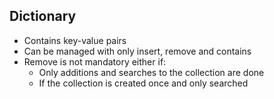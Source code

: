 ## Dictionary

- Contains key-value pairs
- Can be managed with only insert, remove and contains
- Remove is not mandatory either if:
  - Only additions and searches to the collection are done
  - If the collection is created once and only searched
